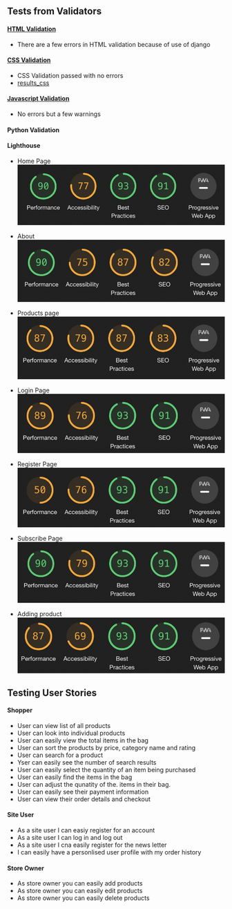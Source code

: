 ## Tests from Validators

#### [HTML Validation](https://validator.w3.org/nu/#textarea)

- There are a few errors in HTML validation because of use of django

#### [CSS Validation](https://jigsaw.w3.org/css-validator/validator)

- CSS Validation passed with no errors
- [results_css](readme-images/css.png)

#### [Javascript Validation](https://jshint.com/)

- No errors but a few warnings


#### Python Validation

#### Lighthouse

- Home Page
    ![Home Page](readme-images/lighthouse/home-page.png)

- About
    ![About](readme-images/lighthouse/About.png)

- Products page
    ![Products page](readme-images/lighthouse/train.png)

- Login Page
    ![Login Page](readme-images/lighthouse/login.png)

- Register Page
    ![Register Page](readme-images/lighthouse/register.png)

- Subscribe Page
    ![Home Page](readme-images/lighthouse/subscribe.png)

- Adding product
    ![Add product](readme-images/lighthouse/add_product.png)

## Testing User Stories

#### Shopper
- User can view list of all products
- User can look into individual products
- User can easily view the total items in the bag
- User can sort the products by price, category name and rating
- User can search for a product
- Yser can easily see the number of search results
- User can easily select the quantity of an item being purchased
- User can easily find the items in the bag
- User can adjust the qunatity of the. items in their bag.
- User can easily see their payment information
- User can view their order details and checkout

#### Site User
- As a site user I can easiy register for an account
- As a site user I can log in and log out
- As a site user I cna easily register for the news letter
- I can easily have a personlised user profile with my order history


#### Store Owner
- As store owner you can easily add products
- As store owner you can easily edit products
- As store owner you can easily delete products


